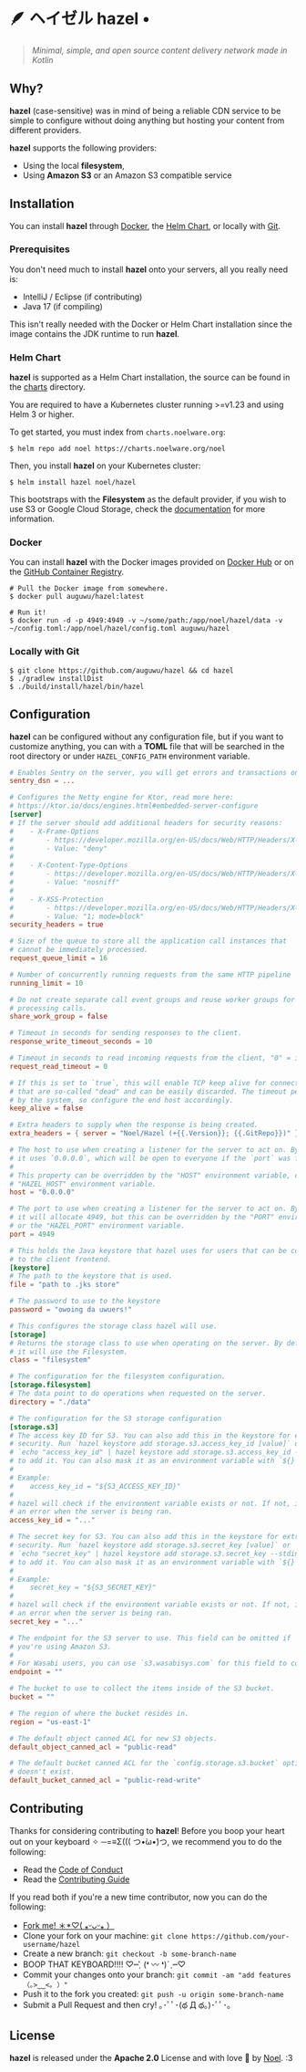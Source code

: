 # 🪶 ヘイゼル hazel •
> *Minimal, simple, and open source content delivery network made in Kotlin*

## Why?
**hazel** (case-sensitive) was in mind of being a reliable CDN service to be simple to configure without doing anything but
hosting your content from different providers.

**hazel** supports the following providers:

- Using the local **filesystem**,
- Using **Amazon S3** or an Amazon S3 compatible service

## Installation
You can install **hazel** through [Docker](#docker), the [Helm Chart](#helm-chart), or locally with [Git](#git).

### Prerequisites
You don't need much to install **hazel** onto your servers, all you really need is:

- IntelliJ / Eclipse (if contributing)
- Java 17 (if compiling)

This isn't really needed with the Docker or Helm Chart installation since the image contains the JDK runtime to
run **hazel**.

### Helm Chart
**hazel** is supported as a Helm Chart installation, the source can be found in the [charts](./charts) directory.

You are required to have a Kubernetes cluster running >=v1.23 and using Helm 3 or higher.

To get started, you must index from `charts.noelware.org`:

```shell
$ helm repo add noel https://charts.noelware.org/noel
```

Then, you install **hazel** on your Kubernetes cluster:

```shell
$ helm install hazel noel/hazel
```

This bootstraps with the **Filesystem** as the default provider, if you wish to use S3 or Google Cloud Storage, check the
[documentation](./charts/docs.md) for more information.

### Docker
You can install **hazel** with the Docker images provided on [Docker Hub](https://hub.docker.com/r/auguwu/hazel) or
on the [GitHub Container Registry]().

```shell
# Pull the Docker image from somewhere.
$ docker pull auguwu/hazel:latest

# Run it!
$ docker run -d -p 4949:4949 -v ~/some/path:/app/noel/hazel/data -v ~/config.toml:/app/noel/hazel/config.toml auguwu/hazel
```

### Locally with Git
```shell
$ git clone https://github.com/auguwu/hazel && cd hazel
$ ./gradlew installDist
$ ./build/install/hazel/bin/hazel
```

## Configuration
**hazel** can be configured without any configuration file, but if you want to customize anything, you can with a **TOML** file
that will be searched in the root directory or under `HAZEL_CONFIG_PATH` environment variable.

```toml
# Enables Sentry on the server, you will get errors and transactions on http requests and such.
sentry_dsn = ...

# Configures the Netty engine for Ktor, read more here:
# https://ktor.io/docs/engines.html#embedded-server-configure
[server]
# If the server should add additional headers for security reasons:
#    - X-Frame-Options
#        - https://developer.mozilla.org/en-US/docs/Web/HTTP/Headers/X-Frame-Options
#        - Value: "deny"
#
#    - X-Content-Type-Options
#        - https://developer.mozilla.org/en-US/docs/Web/HTTP/Headers/X-Content-Type-Options
#        - Value: "nosniff"
#
#    - X-XSS-Protection
#        - https://developer.mozilla.org/en-US/docs/Web/HTTP/Headers/X-XSS-Protection
#        - Value: "1; mode=block"
security_headers = true

# Size of the queue to store all the application call instances that
# cannot be immediately processed.
request_queue_limit = 16

# Number of concurrently running requests from the same HTTP pipeline
running_limit = 10

# Do not create separate call event groups and reuse worker groups for
# processing calls.
share_work_group = false

# Timeout in seconds for sending responses to the client.
response_write_timeout_seconds = 10

# Timeout in seconds to read incoming requests from the client, "0" = infinite.
request_read_timeout = 0

# If this is set to `true`, this will enable TCP keep alive for connections
# that are so-called "dead" and can be easily discarded. The timeout period is configured
# by the system, so configure the end host accordingly.
keep_alive = false

# Extra headers to supply when the response is being created.
extra_headers = { server = "Noel/Hazel (+{{.Version}}; {{.GitRepo}})" }

# The host to use when creating a listener for the server to act on. By default,
# it uses `0.0.0.0`, which will be open to everyone if the `port` was forwarded.
#
# This property can be overridden by the "HOST" environment variable, or the
# "HAZEL_HOST" environment variable.
host = "0.0.0.0"

# The port to use when creating a listener for the server to act on. By default,
# it will allocate 4949, but this can be overridden by the "PORT" environment variable,
# or the "HAZEL_PORT" environment variable.
port = 4949

# This holds the Java keystore that hazel uses for users that can be connected
# to the client frontend.
[keystore]
# The path to the keystore that is used.
file = "path to .jks store"

# The password to use to the keystore
password = "owoing da uwuers!"

# This configures the storage class hazel will use.
[storage]
# Returns the storage class to use when operating on the server. By default,
# it will use the Filesystem.
class = "filesystem"

# The configuration for the filesystem configuration.
[storage.filesystem]
# The data point to do operations when requested on the server.
directory = "./data"

# The configuration for the S3 storage configuration
[storage.s3]
# The access key ID for S3. You can also add this in the keystore for extra
# security. Run `hazel keystore add storage.s3.access_key_id [value]` or
# `echo "access_key_id" | hazel keystore add storage.s3.access_key_id --stdin`
# to add it. You can also mask it as an environment variable with `${}`.
#
# Example:
#    access_key_id = "${S3_ACCESS_KEY_ID}"
#
# hazel will check if the environment variable exists or not. If not, it will throw
# an error when the server is being ran.
access_key_id = "..."

# The secret key for S3. You can also add this in the keystore for extra
# security. Run `hazel keystore add storage.s3.secret_key [value]` or
# `echo "secret_key" | hazel keystore add storage.s3.secret_key --stdin`
# to add it. You can also mask it as an environment variable with `${}`.
#
# Example:
#    secret_key = "${S3_SECRET_KEY}"
#
# hazel will check if the environment variable exists or not. If not, it will throw
# an error when the server is being ran.
secret_key = "..."

# The endpoint for the S3 server to use. This field can be omitted if
# you're using Amazon S3.
#
# For Wasabi users, you can use `s3.wasabisys.com` for this field to connect to Wasabi.
endpoint = ""

# The bucket to use to collect the items inside of the S3 bucket.
bucket = ""

# The region of where the bucket resides in.
region = "us-east-1"

# The default object canned ACL for new S3 objects.
default_object_canned_acl = "public-read"

# The default bucket canned ACL for the `config.storage.s3.bucket` option IF the bucket
# doesn't exist.
default_bucket_canned_acl = "public-read-write"
```

## Contributing
Thanks for considering contributing to **hazel**! Before you boop your heart out on your keyboard ✧ ─=≡Σ((( つ•̀ω•́)つ, we recommend you to do the following:

- Read the [Code of Conduct](./.github/CODE_OF_CONDUCT.md)
- Read the [Contributing Guide](./.github/CONTRIBUTING.md)

If you read both if you're a new time contributor, now you can do the following:

- [Fork me! ＊*♡( ⁎ᵕᴗᵕ⁎ ）](https://github.com/auguwu/hazel/fork)
- Clone your fork on your machine: `git clone https://github.com/your-username/hazel`
- Create a new branch: `git checkout -b some-branch-name`
- BOOP THAT KEYBOARD!!!! ♡┉ˏ͛ (❛ 〰 ❛)ˊˎ┉♡
- Commit your changes onto your branch: `git commit -am "add features （｡>‿‿<｡ ）"`
- Push it to the fork you created: `git push -u origin some-branch-name`
- Submit a Pull Request and then cry! ｡･ﾟﾟ･(థ Д థ。)･ﾟﾟ･｡

## License
**hazel** is released under the **Apache 2.0** License and with love :purple_heart: by [Noel](https://floofy.dev). :3

